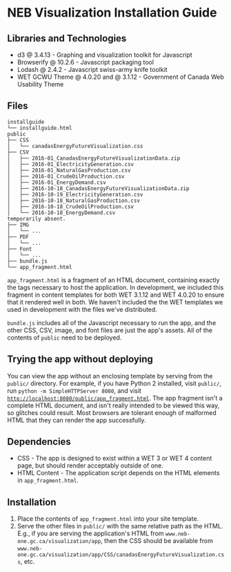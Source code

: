 

NEB Visualization Installation Guide
====================================


## Libraries and Technologies
* d3 @ 3.4.13 - Graphing and visualization toolkit for Javascript
* Browserify @ 10.2.6 - Javascript packaging tool
* Lodash @ 2.4.2 - Javascript swiss-army knife toolkit
* WET GCWU Theme @ 4.0.20 and @ 3.1.12 - Government of Canada Web Usability Theme

## Files
```
installguide
└── installguide.html
public
├── CSS
│   └── canadasEnergyFutureVisualization.css
├── CSV
│   ├── 2016-01_CanadasEnergyFutureVisualizationData.zip
│   ├── 2016-01_ElectricityGeneration.csv
│   ├── 2016-01_NaturalGasProduction.csv
│   ├── 2016-01_CrudeOilProduction.csv
│   ├── 2016-01_EnergyDemand.csv
│   ├── 2016-10-18_CanadasEnergyFutureVisualizationData.zip
│   ├── 2016-10-19_ElectricityGeneration.csv
│   ├── 2016-10-18_NaturalGasProduction.csv
│   ├── 2016-10-18_CrudeOilProduction.csv
│   └── 2016-10-18_EnergyDemand.csv
temporarily absent.
├── IMG
│   └── ...
├── PDF
│   └── ...
├── Font
│   └── ...
├── bundle.js
└── app_fragment.html
```

`app_fragment.html` is a fragment of an HTML document, containing exactly the tags necessary to host the application. In development, we included this fragment in content templates for both WET 3.1.12 and WET 4.0.20 to ensure that it rendered well in both. We haven't included the the WET templates we used in development with the files we've distributed. 

`bundle.js` includes all of the Javascript necessary to run the app, and the other CSS, CSV, image, and font files are just the app's assets. All of the contents of `public` need to be deployed. 

## Trying the app without deploying
You can view the app without an enclosing template by serving from the `public/` directory. For example, if you have Python 2 installed, visit `public/`, run `python -m SimpleHTTPServer 8080`, and visit [`http://localhost:8080/public/app_fragment.html`](http://localhost:8080/public/app_fragment.html). The app fragment isn't a complete HTML document, and isn't really intended to be viewed this way, so glitches could result. Most browsers are tolerant enough of malformed HTML that they can render the app successfully. 

## Dependencies
* CSS - The app is designed to exist within a WET 3 or WET 4 content page, but should render acceptably outside of one. 
* HTML Content - The application script depends on the HTML elements in `app_fragment.html`.

## Installation 
1. Place the contents of `app_fragment.html` into your site template. 
2. Serve the other files in `public/` with the same relative path as the HTML. E.g., if you are serving the application's HTML from `www.neb-one.gc.ca/visualization/app`, then the CSS should be available from `www.neb-one.gc.ca/visualization/app/CSS/canadasEnergyFutureVisualization.css`, etc. 

